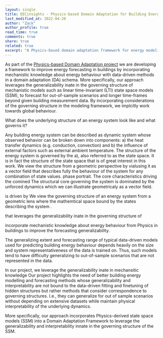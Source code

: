 ```yaml
---
layout: single
title: EECinsights - Physics-based Domain Adaptation for Building Energy Forecasting
last_modified_at: 2022-04-20
author: "Zack"
author_profile: true
read_time: true
comments: true
share: true
related: true
excerpt: "A Physics-based domain adaptation framework for energy modeling and forecasting in buildings."
---
```


As part of the [Physics-based Domain Adaptation project](https://eeci.github.io/home/docs/projects/stoch/statespace/) we are developing a framework to improve energy forecasting in buildings by incorporating mechanistic knowledge about energy behaviour with data-driven methods in a domain adaptation (DA) schema. More specifically, our approach leverages the generalizability inate in the governing structure of mechanistic models such as linear time-invariant (LTI) state space models (SSM), to forecast for out-of-sample scenarios and longer time-frames beyond given building measurement data. By incorporating considerations of the governing structure in the modeling framework, we implcitly work towards global behaviour. 

What does the underlying structure of an energy system look like and what governs it? 

Any building energy system can be described as dynamic system whose observed behavior can be broken down into components: a) the heat transfer dynamics (e.g. conduction, convection) and b) the influence of external factors such as external ambient temperature. The structure of the energy system is governed by the a), also referred to as the state space. It is in fact the structure of the state space that is of great interest in this work. We view the structure from a geometric perspective by vialusing it as a vector field that describes fully the behaviour of the system for any combination of state values.  phase portrait. The core characteristics driving the comined The structural core governing the system is dominated by the unforced dynamics which we can illustrate geometricaly as a vector field.   



is driven by We view the governing structure of an energy system from a geometric lens where the mathemtical space bound by the states describing the system . 

that leverages the generalizability inate in the governing structure of 

incorporate  mechanistic knowledge about energy behaviour from Physics in buildings to improve the forecasting generalizability. 

The generalizing extent and forecasting range of typical data-driven models used for predicting building energy behaviour depends heavily on the size and system representativeness of the data is trained on. Thus, such models tend to have difficulty generalizing to out-of-sample scenarios that are not represented in the data. 

In our project, we leverage the generalizability inate in mechansitic knowledge  Our project highlights the need of better building energy modelling and forecasting methods whose generalizability and interpretability are not bound to the data-driven fitting and finetuning of hidden structures but rather methods that consider correspondence to governing structures. I.e., they can generalize for out of sample scenarios without depending on extensive datasets while maintain physical interpretability of the underlying dynamics.  

More specifically, our approach incorporates Physics-derived state space models (SSM) into a Domain Adaptation Framework to leverage the generalizability and interpretability innate in the governing structure of the SSM.

